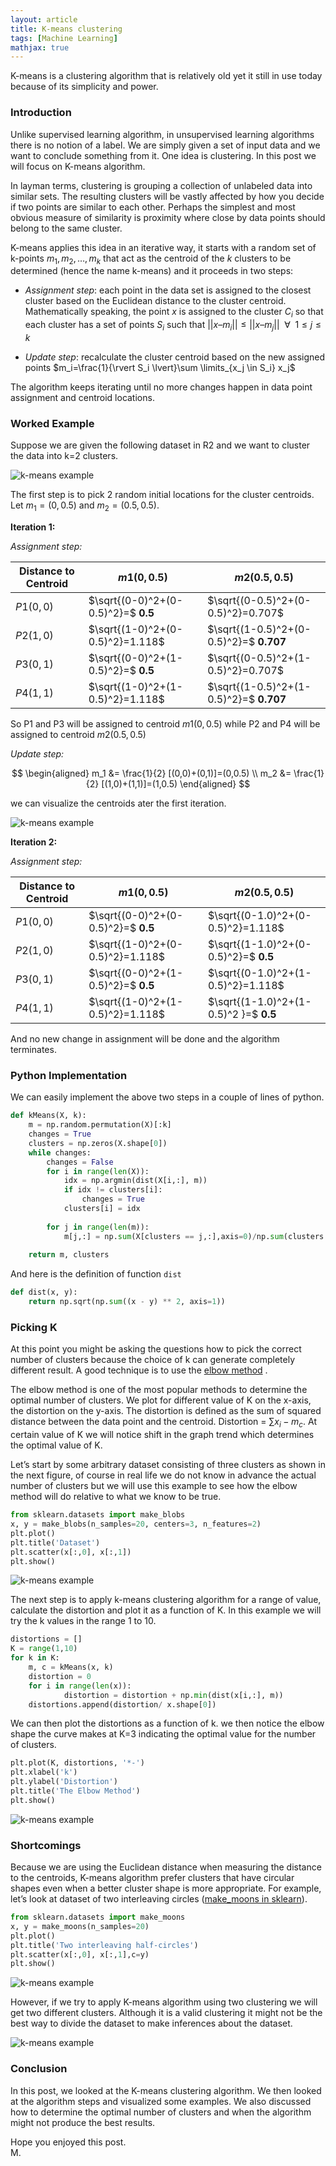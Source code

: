 ```yaml
---
layout: article
title: K-means clustering
tags: [Machine Learning]
mathjax: true
---
```

K-means is a clustering algorithm that is relatively old yet it still in use today because of its simplicity and power.
<!--more-->

### Introduction

Unlike supervised learning algorithm, in unsupervised learning algorithms there is no notion of a label. We are simply given a set of input data and we want to conclude something from it. One idea is clustering. In this post we will focus on K-means algorithm.

In layman terms, clustering is grouping a collection of unlabeled data into similar sets. The resulting clusters will be vastly affected by how you decide if two points are similar to each other. Perhaps the simplest and most obvious measure of similarity is proximity where close by data points should belong to the same cluster.

K-means applies this idea in an iterative way, it starts with a random set of k-points $m_1, m_2, …, m_k$ that act as the centroid of the $k$ clusters to be determined (hence the name k-means) and it proceeds in two steps:

- *Assignment step*: each point in the data set is assigned to the closest cluster based on the Euclidean distance to the cluster centroid. Mathematically speaking, the point $x$ is assigned to the cluster $C_i$ so that each cluster has a set of points $S_i$ such that $\lvert\lvert {x – m_i} \rvert\rvert \leq  \lvert\lvert x – m_j \rvert\rvert \enspace \forall \enspace 1 \leq j \leq k$

- *Update step*: recalculate the cluster centroid based on the new assigned points $m_i=\frac{1}{\rvert S_i \lvert}\sum \limits_{x_j \in S_i} x_j$

The algorithm keeps iterating until no more changes happen in data point assignment and centroid locations.

### Worked Example

Suppose we are given the following dataset in R2 and we want to cluster the data into k=2 clusters.

![k-means example](/assets/images/k-means-clustering/example-iteration1.PNG)

The first step is to pick 2 random initial locations for the cluster centroids. Let $m_1 = (0, 0.5)$ and $m_2 = (0.5, 0.5)$.

**Iteration 1:**

*Assignment step:*

|Distance to Centroid |$m1 (0, 0.5)$ |$m2 (0.5, 0.5)$|
|---|---|--|
$P1 (0, 0)$ | $\sqrt{(0-0)^2+(0-0.5)^2}=$ **$0.5$** |	$\sqrt{(0-0.5)^2+(0-0.5)^2}=0.707$
$P2 (1,0)$ |	$\sqrt{(1-0)^2+(0-0.5)^2}=1.118$	 | $\sqrt{(1-0.5)^2+(0-0.5)^2}=$ **$0.707$**
$P3 (0, 1)$	| $\sqrt{(0-0)^2+(1-0.5)^2}=$ **$0.5$** | 	$\sqrt{(0-0.5)^2+(1-0.5)^2}=0.707$
$P4 (1,1)$| 	$\sqrt{(1-0)^2+(1-0.5)^2}=1.118$	 | $\sqrt{(1-0.5)^2+(1-0.5)^2}=$ **$0.707$**

So P1 and P3 will be assigned to centroid $m1 (0, 0.5)$ while P2 and P4 will be assigned to centroid $m2 (0.5,0.5)$

*Update step:*

$$
\begin{aligned}
m_1 &= \frac{1}{2} [(0,0)+(0,1)]=(0,0.5) \\
m_2 &= \frac{1}{2} [(1,0)+(1,1)]=(1,0.5)
\end{aligned}
$$

we can visualize the centroids ater the first iteration.

![k-means example](/assets/images/k-means-clustering/example-iteration2.PNG)

**Iteration 2:**

*Assignment step:*

|Distance to Centroid |$m1 (0, 0.5)$ |$m2 (0.5, 0.5)$|
|---|---|--|
$P1 (0, 0)$ | $\sqrt{(0-0)^2+(0-0.5)^2}=$ **$0.5$** |	$\sqrt{(0-1.0)^2+(0-0.5)^2}=1.118$
$P2 (1,0)$ |	$\sqrt{(1-0)^2+(0-0.5)^2}=1.118$	 | $\sqrt{(1-1.0)^2+(0-0.5)^2}=$ **$0.5$**
$P3 (0, 1)$	| $\sqrt{(0-0)^2+(1-0.5)^2}=$ **$0.5$** | 	$\sqrt{(0-1.0)^2+(1-0.5)^2}=1.118$
$P4 (1,1)$| 	$\sqrt{(1-0)^2+(1-0.5)^2}=1.118$	 | $\sqrt{(1-1.0)^2+(1-0.5)^2 }=$ **$0.5$**

And no new change in assignment will be done and the algorithm terminates.

### Python Implementation

We can easily implement the above two steps in a couple of lines of python.

```python
def kMeans(X, k):
    m = np.random.permutation(X)[:k]
    changes = True
    clusters = np.zeros(X.shape[0])
    while changes:
        changes = False
        for i in range(len(X)):
            idx = np.argmin(dist(X[i,:], m))
            if idx != clusters[i]:
                changes = True
            clusters[i] = idx
        
        for j in range(len(m)):
            m[j,:] = np.sum(X[clusters == j,:],axis=0)/np.sum(clusters == j)   
            
    return m, clusters
```
And here is the definition of function ```dist```

```python
def dist(x, y):
    return np.sqrt(np.sum((x - y) ** 2, axis=1))
```

### Picking K

At this point you might be asking the questions how to pick the correct number of clusters because the choice of k can generate completely different result. A good technique is to use the [elbow method](https://en.wikipedia.org/wiki/Elbow_method_(clustering)) .

The elbow method is one of the most popular methods to determine the optimal number of clusters. We plot for different value of K on the x-axis, the distortion on the y-axis. The distortion is defined as the sum of squared distance between the data point and the centroid.
Distortion  = $\sum x_i-m_c$. At certain value of K we will notice shift in the graph trend which determines the optimal value of K.

Let’s start by some arbitrary dataset consisting of three clusters as shown in the next figure, of course in real life we do not know in advance the actual number of clusters but we will use this example to see how the elbow method will do relative to what we know to be true.

```python
from sklearn.datasets import make_blobs
x, y = make_blobs(n_samples=20, centers=3, n_features=2)
plt.plot()
plt.title('Dataset')
plt.scatter(x[:,0], x[:,1])
plt.show()
```

![k-means example](/assets/images/k-means-clustering/three-clusters.PNG)

The next step is to apply k-means clustering algorithm for a range of value, calculate the distortion and plot it as a function of K. In this example we will try the k values in the range 1 to 10.

```python
distortions = []
K = range(1,10)
for k in K:
    m, c = kMeans(x, k)
    distortion = 0
    for i in range(len(x)):
            distortion = distortion + np.min(dist(x[i,:], m))
    distortions.append(distortion/ x.shape[0])
```

We can then plot the distortions as a function of k. we then notice the elbow shape the curve makes at K=3 indicating the optimal value for the number of clusters.

```python
plt.plot(K, distortions, '*-')
plt.xlabel('k')
plt.ylabel('Distortion')
plt.title('The Elbow Method')
plt.show()
```

![k-means example](/assets/images/k-means-clustering/elbow-method.PNG)

### Shortcomings

Because we are using the Euclidean distance when measuring the distance to the centroids, K-means algorithm prefer clusters that have circular shapes even when a better cluster shape is more appropriate. For example, let’s look at dataset of two interleaving circles ([make_moons in sklearn](https://scikit-learn.org/stable/modules/generated/sklearn.datasets.make_moons.html)).


```python
from sklearn.datasets import make_moons
x, y = make_moons(n_samples=20)
plt.plot()
plt.title('Two interleaving half-circles')
plt.scatter(x[:,0], x[:,1],c=y)
plt.show()
```

![k-means example](/assets/images/k-means-clustering/make_moons.PNG)

However, if we try to apply K-means algorithm using two clustering we will get two different clusters. Although it is a valid clustering it might not be the best way to divide the dataset to make inferences about the dataset.

![k-means example](/assets/images/k-means-clustering/make_moons_clusterd.PNG)

### Conclusion

In this post, we looked at the K-means clustering algorithm. We then looked at the algorithm steps and visualized some examples. We also discussed how to determine the optimal number of clusters and when the algorithm might not produce the best results. 


Hope you enjoyed this post.
<br/>
M.
